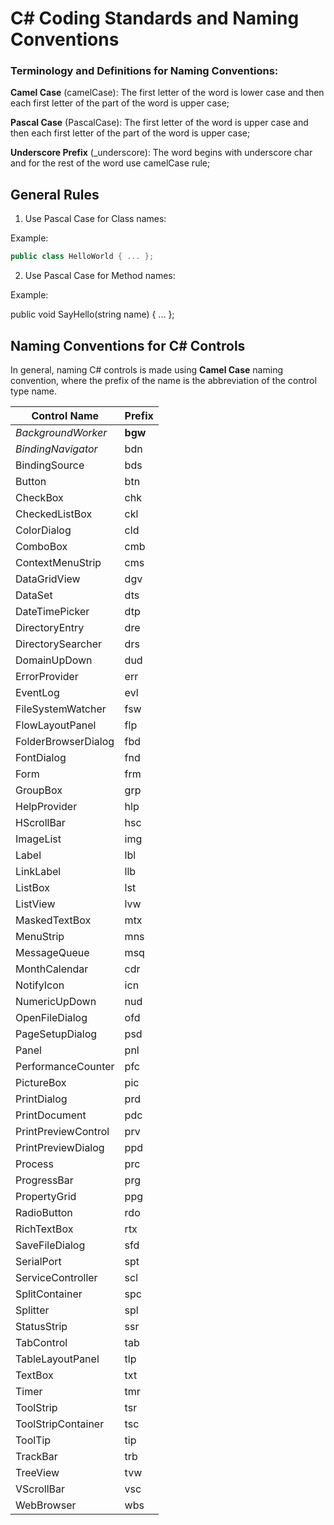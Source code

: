 # C# Coding Standards and Naming Conventions
### Terminology and Definitions for Naming Conventions:

**Camel Case** (camelCase): The first letter of the word is lower case and then each first letter of the part of the word is upper case;

**Pascal Case** (PascalCase): The first letter of the word is upper case and then each first letter of the part of the word is upper case;

**Underscore Prefix** (_underscore): The word begins with underscore char and for the rest of the word use camelCase rule;

## General Rules
1. Use Pascal Case for Class names:

Example:

```csharp
public class HelloWorld { ... };
```

2. Use Pascal Case for Method names:

Example:

public void SayHello(string name) { ... };

## Naming Conventions for C# Controls
In general, naming C# controls is made using **Camel Case** naming convention, where the prefix of the name is the abbreviation of the control type name.

Control Name | Prefix
------------ | ------
_BackgroundWorker_ | **bgw**
_BindingNavigator_ | bdn
BindingSource | bds
Button | btn
CheckBox | chk
CheckedListBox | ckl
ColorDialog | cld
ComboBox | cmb
ContextMenuStrip | cms
DataGridView | dgv
DataSet | dts
DateTimePicker | dtp
DirectoryEntry | dre
DirectorySearcher | drs
DomainUpDown | dud
ErrorProvider | err
EventLog | evl
FileSystemWatcher | fsw
FlowLayoutPanel | flp
FolderBrowserDialog | fbd
FontDialog | fnd
Form | frm
GroupBox | grp
HelpProvider | hlp
HScrollBar | hsc
ImageList | img
Label | lbl
LinkLabel | llb
ListBox | lst
ListView | lvw
MaskedTextBox | mtx
MenuStrip | mns
MessageQueue | msq
MonthCalendar | cdr
NotifyIcon | icn
NumericUpDown | nud
OpenFileDialog | ofd
PageSetupDialog | psd
Panel | pnl
PerformanceCounter | pfc
PictureBox | pic
PrintDialog | prd
PrintDocument | pdc
PrintPreviewControl | prv
PrintPreviewDialog | ppd
Process | prc
ProgressBar | prg
PropertyGrid | ppg
RadioButton | rdo
RichTextBox | rtx
SaveFileDialog | sfd
SerialPort | spt
ServiceController | scl
SplitContainer | spc
Splitter | spl
StatusStrip | ssr
TabControl | tab
TableLayoutPanel | tlp
TextBox | txt
Timer | tmr
ToolStrip | tsr
ToolStripContainer | tsc
ToolTip | tip
TrackBar | trb
TreeView | tvw
VScrollBar | vsc
WebBrowser | wbs

